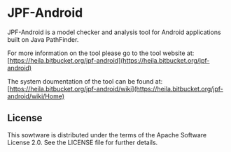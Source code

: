 JPF-Android
========

JPF-Android is a model checker and analysis tool for Android applications built on Java PathFinder.

For more information on the tool please go to the tool website at:
[https://heila.bitbucket.org/jpf-android](https://heila.bitbucket.org/jpf-android)

The system doumentation of the tool can be found at:
[https://heila.bitbucket.org/jpf-android/wiki](https://heila.bitbucket.org/jpf-android/wiki/Home)


License
-------

This sowtware is distributed under the terms of the Apache Software License 2.0.
See the LICENSE file for further details.
